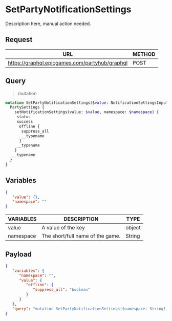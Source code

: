 # SetPartyNotificationSettings

Description here, manual action needed.

## Request
| URL | METHOD |
| - | - |
| https://graphql.epicgames.com/partyhub/graphql | POST |

## Query
> mutation
```graphql
mutation SetPartyNotificationSettings($value: NotificationSettingsInput!, $namespace: String!) {
  PartySettings {
    setNotificationSettings(value: $value, namespace: $namespace) {
     status
     success
      offline {
       suppress_all
       __typename
      }
     __typename
    }
   __typename
  }
}
```

## Variables
```json
{
   "value": {},
   "namespace": ""
}
```
| VARIABLES | DESCRIPTION | TYPE |
| - | - | - |
| value | A value of the key | object |
| namespace | The short/full name of the game. | String |

## Payload
```json
{
   "variables": {
      "namespace": "",
      "value": {
         "offline": {
            "suppress_all": "boolean"
         }
      }
   },
   "query": "mutation SetPartyNotificationSettings($namespace: String!, $value: NotificationSettingsInput!) { PartySettings { __typename setNotificationSettings(namespace: $namespace, value: $value) { __typename offline { __typename suppress_all } success status } } }"
}
```